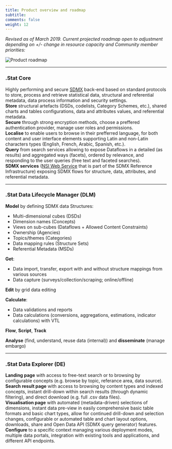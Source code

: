 ```yaml
---
title: Product overview and roadmap
subtitle: 
comments: false
weight: 12
---
```

*Revised as of March 2019. Current projected roadmap open to adjustment depending on +/- change in resource capacity and Community member priorities:*<br>

![Product roadmap](/images/Product_Roadmap.png)

---

### .Stat Core

Highly performing and secure [SDMX](http://sdmx.org/) back-end based on standard protocols to store, process and retrieve statistical data, structural and referential metadata, data process information and security settings.<br>
**Store** structural artefacts (DSDs, codelists, Category Schemes, etc.), shared charts and tables configurations, data and attributes values, and referential metadata.<br>
**Secure** through strong encryption methods, choose a preffered authentication provider, manage user roles and permissions.<br>
**Localise** to enable users to browse in their prefferred language, for both content and user interface elements supporting Latin and non-Latin characters types (English, French, Arabic, Spanish, etc.).<br>
**Query** from search services allowing to expose Dataflows in a detailed (as results) and aggregated ways (facets), ordered by relevance, and responding to the user queries (free text and faceted searches).<br>
**SDMX services** ([NSI Web Service](https://ec.europa.eu/eurostat/web/sdmx-web-services) that is part of the SDMX Reference Infrastructure) exposing SDMX flows for structure, data, attributes, and referential metadata.<br>

---

### .Stat Data Lifecycle Manager (DLM)

**Model** by defining SDMX data Structures:<br>

* Multi-dimensional cubes (DSDs)
* Dimension names (Concepts)
* Views on sub-cubes (Dataflows + Allowed Content Constraints)
* Ownership (Agencies)
* Topics/themes (Categories)
* Data mapping rules (Structure Sets)
* Referential Metadata (MSDs)

**Get**:<br>

* Data import, transfer, export with and without structure mappings from various sources
* Data capture (surveys/collection/scraping; online/offline)

**Edit** by grid data editing <br>

**Calculate**:<br>

* Data validations and reports
* Data calculations (conversions, aggregations, estimations, indicator calculations) with VTL

**Flow**, **Script**, **Track** <br>

**Analyse** (find, understand, reuse data (internal)) and **disseminate** (manage embargo)

---

### .Stat Data Explorer (DE)

**Landing page** with access to free-text search or to browsing by configurable concepts (e.g. browse by topic, referance area, data source).<br>
**Search result page** with access to browsing by content types and indexed concepts, instant drill-down within search results (through dynamic filtering), and direct download (e.g. full .csv data files).<br>
**Visualisation page** with automated (metadata-driven) selections of dimensions, instant data pre-view in easily comprehensive basic table formats and basic chart types, allow for continued drill-down and selection changes, configurable or automated table and chart layout options, downloads, share and Open Data API (SDMX query generator) features.<br>
**Configure** to a specific context managing various deployment modes, multiple data portals, integration with existing tools and applications, and different API endpoints.<br>
